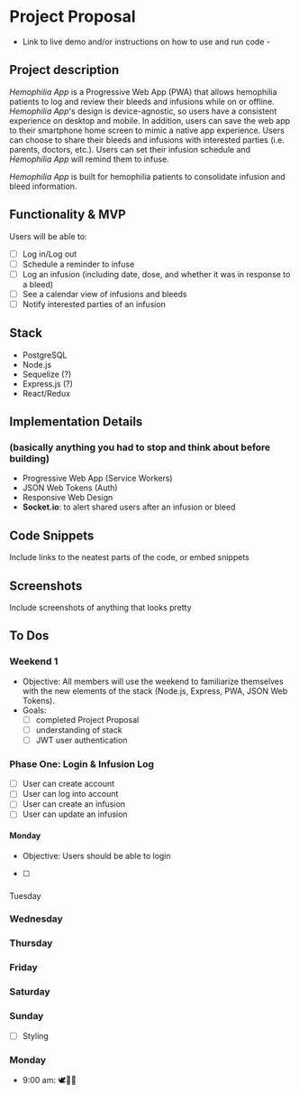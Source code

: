 # Project Proposal

- Link to live demo and/or instructions on how to use and run code -

## Project description
*Hemophilia App* is a Progressive Web App (PWA) that allows hemophilia patients to log and review their bleeds and infusions while on or offline. *Hemophilia App*'s design is device-agnostic, so users have a consistent experience on desktop and mobile. In addition, users can save the web app to their smartphone home screen to mimic a native app experience. Users can choose to share their bleeds and infusions with interested parties (i.e. parents, doctors, etc.). Users can set their infusion schedule and *Hemophilia App* will remind them to infuse.

*Hemophilia App* is built for hemophilia patients to consolidate infusion and bleed information.

## Functionality & MVP
Users will be able to:
- [ ] Log in/Log out
- [ ] Schedule a reminder to infuse
- [ ] Log an infusion (including date, dose, and whether it was in response to a bleed)
- [ ] See a calendar view of infusions and bleeds
- [ ] Notify interested parties of an infusion

## Stack
- PostgreSQL
- Node.js
- Sequelize (?)
- Express.js (?)
- React/Redux

## Implementation Details
### (basically anything you had to stop and think about before building)
- Progressive Web App (Service Workers)
- JSON Web Tokens (Auth)
- Responsive Web Design
- **Socket.io**: to alert shared users after an infusion or bleed

## Code Snippets
Include links to the neatest parts of the code, or embed snippets

## Screenshots
Include screenshots of anything that looks pretty

## To Dos
### Weekend 1
- Objective: All members will use the weekend to familiarize themselves with the new elements of the stack (Node.js, Express, PWA, JSON Web Tokens). 
- Goals:
  - [ ] completed Project Proposal
  - [ ] understanding of stack
  - [ ] JWT user authentication
  
### Phase One: Login & Infusion Log
- [ ] User can create account
- [ ] User can log into account
- [ ] User can create an infusion
- [ ] User can update an infusion

#### Monday
- Objective: Users should be able to login
- [ ]

### 
Tuesday

### Wednesday

### Thursday

### Friday

### Saturday

### Sunday
- [ ] Styling

### Monday
- 9:00 am: 🕊🍻✨




